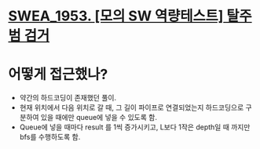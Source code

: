 # [SWEA_1953. [모의 SW 역량테스트] 탈주범 검거](https://swexpertacademy.com/main/code/problem/problemDetail.do?contestProbId=AV5PpLlKAQ4DFAUq&categoryId=AV5PpLlKAQ4DFAUq&categoryType=CODE)


# 어떻게 접근했나?
* 약간의 하드코딩이 존재했던 풀이.
* 현재 위치에서 다음 위치로 갈 때, 그 길이 파이프로 연결되었는지 하드코딩으로 구분하여 있을 때에만 queue에 넣을 수 있도록 함.
* Queue에 넣을 때마다 result 를 1씩 증가시키고, L보다 1작은 depth일 때 까지만 bfs를 수행하도록 함.

